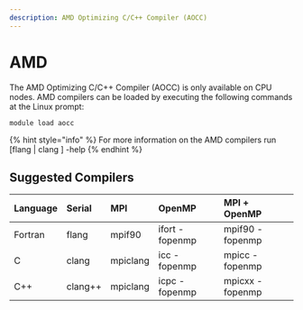 ```yaml
---
description: AMD Optimizing C/C++ Compiler (AOCC)
---
```


# AMD

The AMD Optimizing C/C++ Compiler \(AOCC\) is only available on CPU nodes. AMD compilers can be loaded by executing the following commands at the Linux prompt:

```text
module load aocc
```

{% hint style="info" %}
For more information on the AMD compilers run \[flang \| clang \] -help
{% endhint %}

## Suggested Compilers

| Language | Serial | MPI | OpenMP | MPI + OpenMP |
| :--- | :--- | :--- | :--- | :--- |
| Fortran | flang | mpif90 | ifort -fopenmp | mpif90 -fopenmp |
| C | clang | mpiclang | icc -fopenmp | mpicc -fopenmp |
| C++ | clang++ | mpiclang | icpc -fopenmp | mpicxx -fopenmp |

